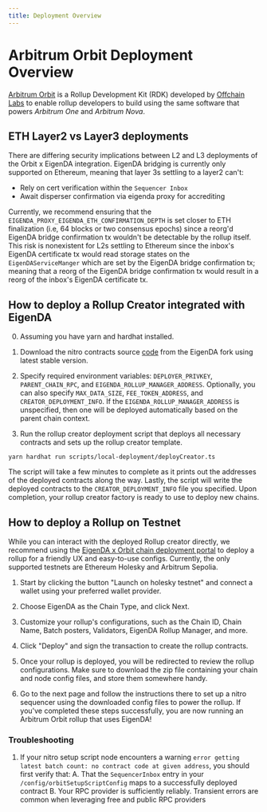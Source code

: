 ```yaml
---
title: Deployment Overview
---
```


# Arbitrum Orbit Deployment Overview

[Arbitrum
Orbit](https://docs.arbitrum.io/launch-orbit-chain/orbit-gentle-introduction) is
a Rollup Development Kit (RDK) developed by [Offchain
Labs](https://www.offchainlabs.com/) to enable rollup developers to build
 using the same software that powers *Arbitrum One* and *Arbitrum Nova*.

 ## ETH Layer2 vs Layer3 deployments
There are differing security implications between L2 and L3 deployments of the Orbit x EigenDA integration. EigenDA bridging is currently only supported on Ethereum, meaning that layer 3s settling to a layer2 can't:
- Rely on cert verification within the `Sequencer Inbox`
- Await disperser confirmation via eigenda proxy for accrediting

Currently, we recommend ensuring that the `EIGENDA_PROXY_EIGENDA_ETH_CONFIRMATION_DEPTH` is set closer to ETH finalization (i.e, 64 blocks or two consensus epochs) since a reorg'd EigenDA bridge confirmation tx wouldn't be detectable by the rollup itself. This risk is nonexistent for L2s settling to Ethereum since the inbox's EigenDA certificate tx would read storage states on the `EigenDAServiceManger` which are set by the EigenDA bridge confirmation tx; meaning that a reorg of the EigenDA bridge confirmation tx would result in a reorg of the inbox's EigenDA certificate tx.

## How to deploy a Rollup Creator integrated with EigenDA

0. Assuming you have yarn and hardhat installed. 

1. Download the nitro contracts source [code](https://github.com/Layr-Labs/nitro-contracts) from the EigenDA fork using latest stable version.

2. Specify required environment variables: `DEPLOYER_PRIVKEY`, `PARENT_CHAIN_RPC`, and `EIGENDA_ROLLUP_MANAGER_ADDRESS`. Optionally, you can also specify `MAX_DATA_SIZE`, `FEE_TOKEN_ADDRESS`, and `CREATOR_DEPLOYMENT_INFO`. If the `EIGENDA_ROLLUP_MANAGER_ADDRESS` is unspecified, then one will be deployed automatically based on the parent chain context. 

3. Run the rollup creator deployment script that deploys all necessary contracts and sets up the rollup creator template.
```
yarn hardhat run scripts/local-deployment/deployCreator.ts
```

The script will take a few minutes to complete as it prints out the addresses of the deployed contracts along the way. Lastly, the script will write the deployed contracts to the `CREATOR_DEPLOYMENT_INFO` file you specified. Upon completion, your rollup creator factory is ready to use to deploy new chains. 

## How to deploy a Rollup on Testnet

While you can interact with the deployed Rollup creator directly, we recommend using the [EigenDA x Orbit chain deployment portal](https://orbit.eigenda.xyz/) to deploy a rollup for a friendly UX and easy-to-use configs. Currently, the only supported testnets are Ethereum Holesky and Arbitrum Sepolia.

1. Start by clicking the button "Launch on holesky testnet" and connect a wallet using your preferred wallet provider. 

2. Choose EigenDA as the Chain Type, and click Next.

3. Customize your rollup's configurations, such as the Chain ID, Chain Name, Batch posters, Validators, EigenDA Rollup Manager, and more. 

4. Click "Deploy" and sign the transaction to create the rollup contracts. 

5. Once your rollup is deployed, you will be redirected to review the rollup configurations. Make sure to download the zip file containing your chain and node config files, and store them somewhere handy.

6. Go to the next page and follow the instructions there to set up a nitro sequencer using the downloaded config files to power the rollup. If you've completed these steps successfully, you are now running an Arbitrum Orbit rollup that uses EigenDA!

### Troubleshooting

1. If your nitro setup script node encounters a warning `error getting latest batch count: no contract code at given address`, you should first verify that:
    A. That the `SequencerInbox` entry in your `/config/orbitSetupScriptConfig` maps to a successfully deployed contract
    B. Your RPC provider is sufficiently reliably. Transient errors are common when leveraging free and public RPC providers
